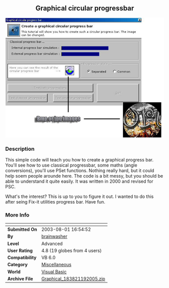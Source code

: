 ﻿<div align="center">

## Graphical circular progressbar

<img src="PIC2005191057593956.jpg">
</div>

### Description

This simple code will teach you how to create a graphical progress bar. You'll see how to use classical progressbar, some maths (angle conversions), you'll use PSet functions. Nothing really hard, but it could help soem people arounde here. The code is a bit messy, but you should be able to understand it quite easily. It was written in 2000 and revised for PSC.

What's the interest? This is up to you to figure it out. I wanted to do this after seing Fix-it utilities progress bar. Have fun.
 
### More Info
 


<span>             |<span>
---                |---
**Submitted On**   |2003-08-01 16:54:52
**By**             |[brainwasher](https://github.com/Planet-Source-Code/PSCIndex/blob/master/ByAuthor/brainwasher.md)
**Level**          |Advanced
**User Rating**    |4.8 (19 globes from 4 users)
**Compatibility**  |VB 6\.0
**Category**       |[Miscellaneous](https://github.com/Planet-Source-Code/PSCIndex/blob/master/ByCategory/miscellaneous__1-1.md)
**World**          |[Visual Basic](https://github.com/Planet-Source-Code/PSCIndex/blob/master/ByWorld/visual-basic.md)
**Archive File**   |[Graphical\_183821192005\.zip](https://github.com/Planet-Source-Code/brainwasher-graphical-circular-progressbar__1-58192/archive/master.zip)








